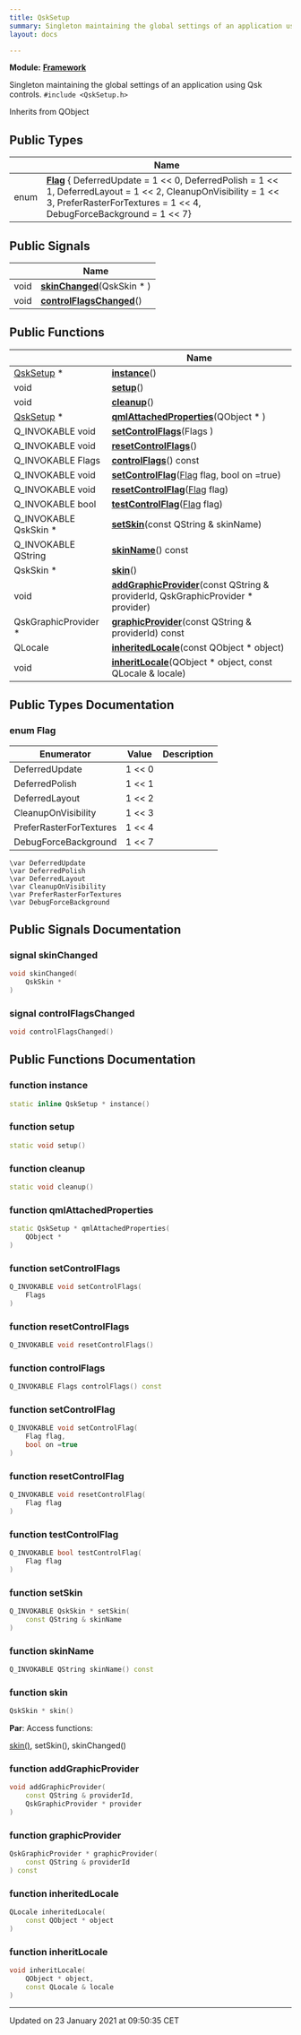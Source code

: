 ```yaml
---
title: QskSetup
summary: Singleton maintaining the global settings of an application using Qsk controls. 
layout: docs

---
```



**Module:** **[Framework](/docs/modules/group___framework/)**



Singleton maintaining the global settings of an application using Qsk controls. 
`#include <QskSetup.h>`

Inherits from QObject

## Public Types

|                | Name           |
| -------------- | -------------- |
| enum| **[Flag](/docs/classes/class_qsk_setup/#enum-flag)** { DeferredUpdate =  1 << 0, DeferredPolish =  1 << 1, DeferredLayout =  1 << 2, CleanupOnVisibility =  1 << 3, PreferRasterForTextures =  1 << 4, DebugForceBackground =  1 << 7} |

## Public Signals

|                | Name           |
| -------------- | -------------- |
| void | **[skinChanged](/docs/classes/class_qsk_setup/#signal-skinchanged)**(QskSkin * ) |
| void | **[controlFlagsChanged](/docs/classes/class_qsk_setup/#signal-controlflagschanged)**() |

## Public Functions

|                | Name           |
| -------------- | -------------- |
| [QskSetup](/docs/classes/class_qsk_setup/) * | **[instance](/docs/classes/class_qsk_setup/#function-instance)**() |
| void | **[setup](/docs/classes/class_qsk_setup/#function-setup)**() |
| void | **[cleanup](/docs/classes/class_qsk_setup/#function-cleanup)**() |
| [QskSetup](/docs/classes/class_qsk_setup/) * | **[qmlAttachedProperties](/docs/classes/class_qsk_setup/#function-qmlattachedproperties)**(QObject * ) |
| Q_INVOKABLE void | **[setControlFlags](/docs/classes/class_qsk_setup/#function-setcontrolflags)**(Flags ) |
| Q_INVOKABLE void | **[resetControlFlags](/docs/classes/class_qsk_setup/#function-resetcontrolflags)**() |
| Q_INVOKABLE Flags | **[controlFlags](/docs/classes/class_qsk_setup/#function-controlflags)**() const |
| Q_INVOKABLE void | **[setControlFlag](/docs/classes/class_qsk_setup/#function-setcontrolflag)**([Flag](/docs/classes/class_qsk_setup/#enum-flag) flag, bool on =true) |
| Q_INVOKABLE void | **[resetControlFlag](/docs/classes/class_qsk_setup/#function-resetcontrolflag)**([Flag](/docs/classes/class_qsk_setup/#enum-flag) flag) |
| Q_INVOKABLE bool | **[testControlFlag](/docs/classes/class_qsk_setup/#function-testcontrolflag)**([Flag](/docs/classes/class_qsk_setup/#enum-flag) flag) |
| Q_INVOKABLE QskSkin * | **[setSkin](/docs/classes/class_qsk_setup/#function-setskin)**(const QString & skinName) |
| Q_INVOKABLE QString | **[skinName](/docs/classes/class_qsk_setup/#function-skinname)**() const |
| QskSkin * | **[skin](/docs/classes/class_qsk_setup/#function-skin)**() |
| void | **[addGraphicProvider](/docs/classes/class_qsk_setup/#function-addgraphicprovider)**(const QString & providerId, QskGraphicProvider * provider) |
| QskGraphicProvider * | **[graphicProvider](/docs/classes/class_qsk_setup/#function-graphicprovider)**(const QString & providerId) const |
| QLocale | **[inheritedLocale](/docs/classes/class_qsk_setup/#function-inheritedlocale)**(const QObject * object) |
| void | **[inheritLocale](/docs/classes/class_qsk_setup/#function-inheritlocale)**(QObject * object, const QLocale & locale) |

## Public Types Documentation

### enum Flag

| Enumerator | Value | Description |
| ---------- | ----- | ----------- |
| DeferredUpdate |  1 << 0|   |
| DeferredPolish |  1 << 1|   |
| DeferredLayout |  1 << 2|   |
| CleanupOnVisibility |  1 << 3|   |
| PreferRasterForTextures |  1 << 4|   |
| DebugForceBackground |  1 << 7|   |






```
\var DeferredUpdate
\var DeferredPolish
\var DeferredLayout
\var CleanupOnVisibility
\var PreferRasterForTextures
\var DebugForceBackground
```


## Public Signals Documentation

### signal skinChanged

```cpp
void skinChanged(
    QskSkin * 
)
```


### signal controlFlagsChanged

```cpp
void controlFlagsChanged()
```


## Public Functions Documentation

### function instance

```cpp
static inline QskSetup * instance()
```


### function setup

```cpp
static void setup()
```


### function cleanup

```cpp
static void cleanup()
```


### function qmlAttachedProperties

```cpp
static QskSetup * qmlAttachedProperties(
    QObject * 
)
```


### function setControlFlags

```cpp
Q_INVOKABLE void setControlFlags(
    Flags 
)
```


### function resetControlFlags

```cpp
Q_INVOKABLE void resetControlFlags()
```


### function controlFlags

```cpp
Q_INVOKABLE Flags controlFlags() const
```


### function setControlFlag

```cpp
Q_INVOKABLE void setControlFlag(
    Flag flag,
    bool on =true
)
```


### function resetControlFlag

```cpp
Q_INVOKABLE void resetControlFlag(
    Flag flag
)
```


### function testControlFlag

```cpp
Q_INVOKABLE bool testControlFlag(
    Flag flag
)
```


### function setSkin

```cpp
Q_INVOKABLE QskSkin * setSkin(
    const QString & skinName
)
```


### function skinName

```cpp
Q_INVOKABLE QString skinName() const
```


### function skin

```cpp
QskSkin * skin()
```


**Par**: Access functions:

[skin()](/docs/classes/class_qsk_setup/#function-skin), setSkin(), skinChanged() 

### function addGraphicProvider

```cpp
void addGraphicProvider(
    const QString & providerId,
    QskGraphicProvider * provider
)
```


### function graphicProvider

```cpp
QskGraphicProvider * graphicProvider(
    const QString & providerId
) const
```


### function inheritedLocale

```cpp
QLocale inheritedLocale(
    const QObject * object
)
```


### function inheritLocale

```cpp
void inheritLocale(
    QObject * object,
    const QLocale & locale
)
```


-------------------------------

Updated on 23 January 2021 at 09:50:35 CET